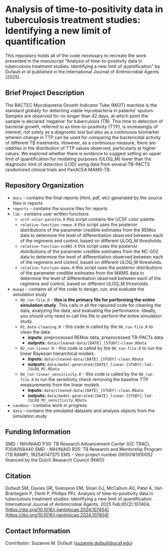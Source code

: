 # Analysis of time-to-positivity data in tuberculosis treatment studies: Identifying a new limit of quantification
This repository holds all of the code necessary to recreate the work presented in the manuscript "Analysis of time-to-positivity data in tuberculosis treatment studies: Identifying a new limit of quantification" by Dufault *et al* published in the International Journal of Antimicrobial Agents (2025). 

## Brief Project Description
The BACTEC Mycobacteria Growth Indicator Tube (MGIT) machine is the standard globally for detecting viable mycobacteria in patients’ sputum. Samples are observed for no longer than 42 days, at which point the sample is declared ‘negative’ for tuberculosis (TB). This time to detection of bacterial growth, referred to as time-to-positivity (TTP), is increasingly of interest, not solely as a diagnostic tool but also as a continuous biomarker wherein change in TTP can be used for comparing the bactericidal activity of different TB treatments. However, as a continuous measure, there are oddities in the distribution of TTP values observed, particularly at higher values. We explored whether there is evidence to suggest setting an upper limit of quantification for modeling purposes (ULOQ_M)
lower than the diagnostic limit of detection (LOD) using data from several TB-PACTS randomized clinical trials and PanACEA MAMS-TB.

## Repository Organization

+ `docs` - contains the final reports (html, pdf, etc) generated by the source files in reports
+ `reports` - contains the source files for reports
+ `lib` - contains user written functions
    + `ucsf-color-palette.R` this script contains the UCSF color palette
    + `relative-function-remox.R` this script uses the posterior distributions of the parameter credible estimates from the REMox data to determine the level of differentiation observed between each of the regimens and control, based on different ULOQ_M thresholds.
    + `relative-function-nc002.R` this script uses the posterior distributions of the parameter credible estimates from the NC-002 data to determine the level of differentiation observed between each of the regimens and control, based on different ULOQ_M thresholds.
    + `relative-function-mams.R` this script uses the posterior distributions of the parameter credible estimates from the MAMS data to determine the level of differentiation observed between each of the regimens and control, based on different ULOQ_M thresholds.
+ `munge` - contains all of the code to design, run, and evaluate the simulation study
    + `00_run-file.R` - **this is the primary file for performing the entire simulation study**. This calls in all the rqeuired code for cleaning the data, analyzing the data, and evaluating the performance. Ideally, you should only need to call this file to perform the entire simulation study.
    + `01_data-cleaning.R` - this code is called by the `00_run-file.R` to clean the data
        + **inputs:** preprocessed REMox data, preprocessed TB-PACTs data
        + **outputs:** `data/cleaned-data/[DATE]_[STUDY]-clean.RData`
    + `02_run-linear.R` - this code is called by the `00_run-file.R` to run the linear Bayesian hierarchical models.
        + **inputs:** `data/cleaned-data/[DATE]_[STUDY]-clean.RData`
        + **outputs:** `data/model-generated/[DATE]_linear-[STUDY]-lod-[ULOQ_M].RData`
    + `04_run-linear_sensitivity.R` - this code is called by the `00_run-file.R` to run the sensitivity check removing the baseline TTP measurements from the linear models
        + **inputs:** `data/cleaned-data/[DATE]_[STUDY]-clean.RData`
        + **outputs:** `data/model-generated/[DATE]_linear-[STUDY]-lod-[ULOQ_M]_sensitivity.RData`
+ `sandbox` - contains work in progress
+ `data` - contains the simulated datasets and analysis objects from the simulation study

## Funding Information
SMD - NIH/NIAID P30: TB Research Advancement Center (UC TRAC), P30AI168440 
SMD - NIH/NIAID R25: TB Research and Mentorship Program (TB RAMP), 1R25AI147375
EMS - Veni project number 09150161910052 financed by the Dutch Research Council (NWO)

## Citation
Dufault SM, Davies GR, Svensson EM, Sloan DJ, McCallum AD, Patel A, Van Brantegem P, Denti P, Phillips PPJ. Analysis of time-to-positivity data in tuberculosis treatment studies: Identifying a new limit of quantification. International Journal of Antimicrobial Agents. 2025 Feb;65(2):107404. [https://doi.org/10.1016/j.ijantimicag.2024.107404](https://doi.org/10.1016/j.ijantimicag.2024.107404)

## Contact Information
Contributor: Suzanne M. Dufault ([suzanne.dufault@ucsf.edu](mailto:suzanne.dufault@ucsf.edu))
